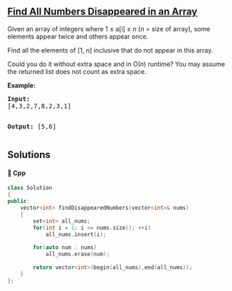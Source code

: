 ## [Find All Numbers Disappeared in an Array](https://leetcode.com/problems/find-all-numbers-disappeared-in-an-array)

<p>Given an array of integers where 1 &le; a[i] &le; <i>n</i> (<i>n</i> = size of array), some elements appear twice and others appear once.</p>

<p>Find all the elements of [1, <i>n</i>] inclusive that do not appear in this array.</p>

<p>Could you do it without extra space and in O(<i>n</i>) runtime? You may assume the returned list does not count as extra space.</p>

<p><b>Example:</b>
<pre>
<b>Input:</b>
[4,3,2,7,8,2,3,1]

<b>Output:</b>
[5,6]
</pre>
</p>

## Solutions
#### 🧠 Cpp
```cpp
class Solution
{
public:
    vector<int> findDisappearedNumbers(vector<int>& nums)
    {
        set<int> all_nums;
        for(int i = 1; i <= nums.size(); ++i)
            all_nums.insert(i);
        
        for(auto num : nums)
            all_nums.erase(num);
        
        return vector<int>(begin(all_nums),end(all_nums));    
    }
};
```
